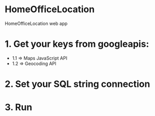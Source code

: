# HomeOfficeLocation
HomeOfficeLocation web app

# 1. Get your keys from googleapis:
-  1.1 => Maps JavaScript API
-  1.2 => Geocoding API

# 2. Set your SQL string connection

# 3. Run

